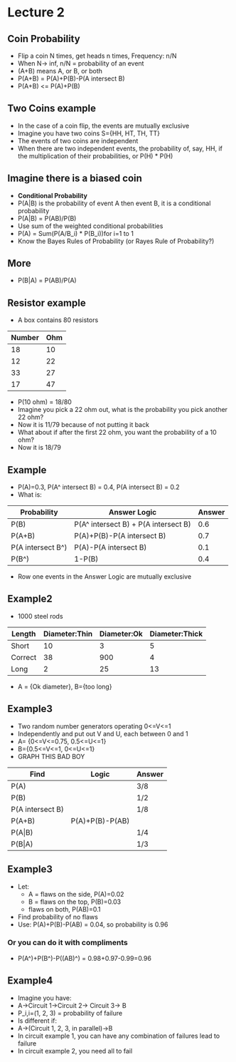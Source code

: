 # Lecture 2

## Coin Probability
* Flip a coin N times, get heads n times, Frequency: n/N
* When N-> inf, n/N = probability of an event
* (A+B) means A, or B, or both
* P(A+B) = P(A)+P(B)-P(A intersect B)
* P(A+B) <= P(A)+P(B)

## Two Coins example
* In the case of a coin flip, the events are mutually exclusive
* Imagine you have two coins S={HH, HT, TH, TT}
* The events of two coins are independent
* When there are two independent events, the probability of, say, HH, if the multiplication of their probabilities, or  P(H) * P(H)

## Imagine there is a biased coin
* **Conditional Probability**
* P(A|B) is the probability of event A then event B, it is a conditional probability
* P(A|B) = P(AB)/P(B)
* Use sum of the weighted conditional probabilities
* P(A) = Sum(P(A/B_i) * P(B_i))for i=1 to 1
* Know the Bayes Rules of Probability (or Rayes Rule of Probability?)

## More
* P(B|A) = P(AB)/P(A)

## Resistor example
* A box contains 80 resistors

Number|Ohm
------|----
18|10
12|22
33|27
17|47

* P(10 ohm) = 18/80
* Imagine you pick a 22 ohm out, what is the probability you pick another 22 ohm?
* Now it is 11/79 because of not putting it back
* What about if after the first 22 ohm, you want the probability of a 10 ohm?
* Now it is 18/79

## Example
* P(A)=0.3, P(A^ intersect B) = 0.4, P(A intersect B) = 0.2
* What is:

Probability|Answer Logic|Answer
-----------|------|-----
P(B)| P(A^ intersect B) + P(A intersect B)|0.6
P(A+B)| P(A)+P(B)-P(A intersect B)|0.7
P(A intersect B^)|P(A)-P(A intersect B)|0.1
P(B^)|1-P(B)| 0.4

* Row one events in the Answer Logic are mutually exclusive

## Example2
* 1000 steel rods

Length|Diameter:Thin|Diameter:Ok|Diameter:Thick
--|--|--|--
Short|10|3|5
Correct|38|900|4
Long|2|25|13

* A = {Ok diameter}, B={too long}


## Example3
* Two random number generators operating  0<=V<=1
* Independently and put out V and U, each between 0 and 1
* A= {0<=V<=0.75, 0.5<=U<=1}
* B={0.5<=V<=1, 0<=U<=1}
* GRAPH THIS BAD BOY

Find|Logic|Answer
---|---|---
P(A)||3/8
P(B)||1/2
P(A intersect B)||1/8
P(A+B)|P(A)+P(B)-P(AB)|
P(A\|B)||1/4
P(B\|A)||1/3

## Example3

* Let:
  * A = flaws on the side, P(A)=0.02
  * B = flaws on the top, P(B)=0.03
  * flaws on both, P(AB)=0.1
* Find probability of no flaws
* Use: P(A)+P(B)-P(AB) = 0.04, so probability is 0.96

### Or you can do it with compliments
* P(A^)+P(B^)-P((AB)^) = 0.98+0.97-0.99=0.96

## Example4
* Imagine you have:
* A->Circuit 1->Circuit 2-> Circuit 3-> B
* P_i,i=(1, 2, 3) = probability of failure
* Is different if:
* A->(Circuit 1, 2, 3, in parallel)->B
* In circuit example 1, you can have any combination of failures lead to failure
* In circuit example 2, you need all to fail
